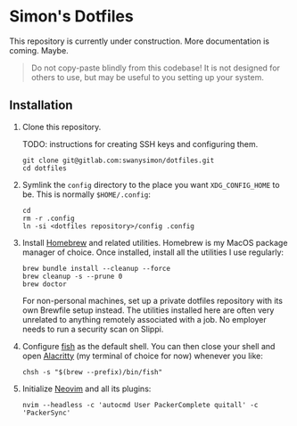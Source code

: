 # Simon's Dotfiles

This repository is currently under construction. More documentation is coming.
Maybe.

> Do not copy-paste blindly from this codebase! It is not designed for others to
use, but may be useful to you setting up your system.

## Installation

 1. Clone this repository.

    TODO: instructions for creating SSH keys and configuring them.

    ```shell
    git clone git@gitlab.com:swanysimon/dotfiles.git
    cd dotfiles
    ```

 1. Symlink the `config` directory to the place you want `XDG_CONFIG_HOME` to
    be. This is normally `$HOME/.config`:

    ```shell
    cd
    rm -r .config
    ln -si <dotfiles repository>/config .config
    ```

 1. Install [Homebrew] and related utilities. Homebrew is my MacOS package
    manager of choice. Once installed, install all the utilities I use
    regularly:

    ```shell
    brew bundle install --cleanup --force
    brew cleanup -s --prune 0
    brew doctor
    ```

    For non-personal machines, set up a private dotfiles repository with its own
    Brewfile setup instead. The utilities installed here are often very
    unrelated to anything remotely associated with a job. No employer needs to
    run a security scan on Slippi.

 1. Configure [fish] as the default shell. You can then close your shell and
    open [Alacritty] (my terminal of choice for now) whenever you like:

    ```shell
    chsh -s "$(brew --prefix)/bin/fish"
    ```

 1. Initialize [Neovim] and all its plugins:

    ```shell
    nvim --headless -c 'autocmd User PackerComplete quitall' -c 'PackerSync'
    ```

[Alacritty]: https://alacritty.org
[fish]: https://fishshell.com
[Homebrew]: https://brew.sh
[Neovim]: https://neovim.io
